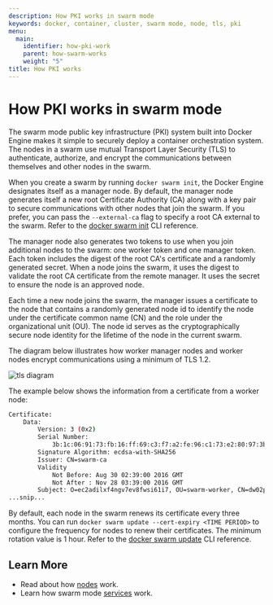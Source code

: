 ```yaml
---
description: How PKI works in swarm mode
keywords: docker, container, cluster, swarm mode, node, tls, pki
menu:
  main:
    identifier: how-pki-work
    parent: how-swarm-works
    weight: "5"
title: How PKI works
---
```


# How PKI works in swarm mode

The swarm mode public key infrastructure (PKI) system built into Docker Engine
makes it simple to securely deploy a container orchestration system. The nodes
in a swarm use mutual Transport Layer Security (TLS) to authenticate, authorize,
and encrypt the communications between themselves and other nodes in the swarm.

When you create a swarm by running `docker swarm init`, the Docker Engine
designates itself as a manager node. By default, the manager node generates
itself a new root Certificate Authority (CA) along with a key pair to secure
communications with other nodes that join the swarm. If you prefer, you can pass
the `--external-ca` flag to specify a root CA external to the swarm. Refer to
the [docker swarm init](../../reference/commandline/swarm_init.md) CLI
reference.

The manager node also generates two tokens to use when you join additional nodes
to the swarm: one worker token and one manager token. Each token includes the
digest of the root CA's certificate and a randomly generated secret. When a node
joins the swarm, it uses the digest to validate the root CA certificate from the
remote manager. It uses the secret to ensure the node is an approved node.

Each time a new node joins the swarm, the manager issues a certificate to the
node that contains a randomly generated node id to identify the node under the
certificate common name (CN) and the role under the organizational unit (OU).
The node id serves as the cryptographically secure node identity for the
lifetime of the node in the current swarm.

The diagram below illustrates how worker manager nodes and worker nodes encrypt
communications using a minimum of TLS 1.2.

![tls diagram](../images/tls.png)


The example below shows the information from a certificate from a worker node:

```bash
Certificate:
    Data:
        Version: 3 (0x2)
        Serial Number:
            3b:1c:06:91:73:fb:16:ff:69:c3:f7:a2:fe:96:c1:73:e2:80:97:3b
        Signature Algorithm: ecdsa-with-SHA256
        Issuer: CN=swarm-ca
        Validity
            Not Before: Aug 30 02:39:00 2016 GMT
            Not After : Nov 28 03:39:00 2016 GMT
        Subject: O=ec2adilxf4ngv7ev8fwsi61i7, OU=swarm-worker, CN=dw02poa4vqvzxi5c10gm4pq2g
...snip...
```

By default, each node in the swarm renews its certificate every three months.
You can run `docker swarm update --cert-expiry <TIME PERIOD>` to configure the
frequency for nodes to renew their certificates. The minimum rotation value is 1
hour. Refer to the [docker swarm update](../../reference/commandline/swarm_update.md)
CLI reference.

## Learn More

* Read about how [nodes](nodes.md) work.
* Learn how swarm mode [services](services.md) work.
